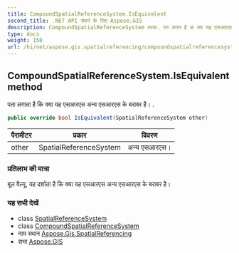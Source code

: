 ```yaml
---
title: CompoundSpatialReferenceSystem.IsEquivalent
second_title: .NET API संदर्भ के लिए Aspose.GIS
description: CompoundSpatialReferenceSystem तरक. पत लगत है क क्य यह एसआरएस अन्य एसआरएस के बरबर है .
type: docs
weight: 150
url: /hi/net/aspose.gis.spatialreferencing/compoundspatialreferencesystem/isequivalent/
---
```

## CompoundSpatialReferenceSystem.IsEquivalent method

पता लगाता है कि क्या यह एसआरएस अन्य एसआरएस के बराबर है। .

```csharp
public override bool IsEquivalent(SpatialReferenceSystem other)
```

| पैरामीटर | प्रकार | विवरण |
| --- | --- | --- |
| other | SpatialReferenceSystem | अन्य एसआरएस। |

### प्रतिलाभ की मात्रा

बूल वैल्यू, यह दर्शाता है कि क्या यह एसआरएस अन्य एसआरएस के बराबर है।

### यह सभी देखें

* class [SpatialReferenceSystem](../../spatialreferencesystem/)
* class [CompoundSpatialReferenceSystem](../)
* नाम स्थान [Aspose.Gis.SpatialReferencing](../../compoundspatialreferencesystem/)
* सभा [Aspose.GIS](../../../)


